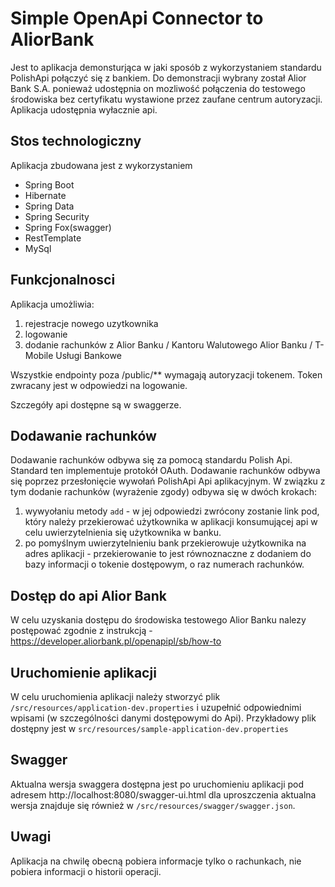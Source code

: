# Simple OpenApi Connector to AliorBank
Jest to aplikacja demonsturjąca w jaki sposób z wykorzystaniem standardu PolishApi połączyć się z bankiem. Do demonstracji wybrany został Alior Bank S.A. ponieważ udostępnia on mozliwość połączenia do testowego środowiska bez certyfikatu wystawione przez zaufane centrum autoryzacji. Aplikacja udostępnia wyłacznie api.

## Stos technologiczny 
Aplikacja zbudowana jest z wykorzystaniem
* Spring Boot
* Hibernate
* Spring Data
* Spring Security
* Spring Fox(swagger)
* RestTemplate
* MySql

## Funkcjonalnosci

Aplikacja umożliwia:
1. rejestracje nowego uzytkownika
2. logowanie
3. dodanie rachunków z Alior Banku / Kantoru Walutowego Alior Banku / T-Mobile Usługi Bankowe

Wszystkie endpointy poza /public/** wymagają autoryzacji tokenem. Token zwracany jest w odpowiedzi na logowanie.

Szczegóły api dostępne są w swaggerze.

## Dodawanie rachunków
Dodawanie rachunków odbywa się za pomocą standardu Polish Api. Standard ten implementuje protokół OAuth. Dodawanie rachunków odbywa się poprzez przesłonięcie wywołań PolishApi Api aplikacyjnym. W związku z tym dodanie rachunków (wyrażenie zgody) odbywa się w dwóch krokach:
1. wywyołaniu metody `add` - w jej odpowiedzi zwrócony zostanie link pod, który należy przekierować użytkownika w aplikacji konsumującej api w celu uwierzytelnienia się użytkownika w banku.
2. po pomyślnym uwierzytelnieniu bank przekierowuje użytkownika na adres aplikacji - przekierowanie to jest równoznaczne z dodaniem do bazy informacji o tokenie dostępowym, o raz numerach rachunków.

## Dostęp do api Alior Bank
W celu uzyskania dostępu do środowiska testowego Alior Banku nalezy postępować zgodnie z instrukcją - https://developer.aliorbank.pl/openapipl/sb/how-to

## Uruchomienie aplikacji 
W celu uruchomienia aplikacji należy stworzyć plik `/src/resources/application-dev.properties` i uzupełnić odpowiednimi wpisami (w szczególności danymi dostępowymi do Api). Przykładowy plik dostępny jest w `src/resources/sample-application-dev.properties`

## Swagger
Aktualna wersja swaggera dostępna jest po uruchomieniu aplikacji pod adresem http://localhost:8080/swagger-ui.html dla uproszczenia aktualna wersja znajduje się również w `/src/resources/swagger/swagger.json`.

## Uwagi
Aplikacja na chwilę obecną pobiera informacje tylko o rachunkach, nie pobiera informacji o historii operacji.